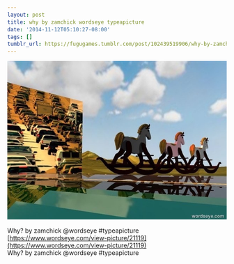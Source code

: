```yaml
---
layout: post
title: why by zamchick wordseye typeapicture
date: '2014-11-12T05:10:27-08:00'
tags: []
tumblr_url: https://fugugames.tumblr.com/post/102439519906/why-by-zamchick-wordseye-typeapicture
---
```

 ![](/tumblr_files/tumblr_nex89fKCl51tgne1po1_640.jpg)  

Why? by zamchick @wordseye #typeapicture  
[https://www.wordseye.com/view-picture/21119](https://www.wordseye.com/view-picture/21119)  
Why? by zamchick @wordseye #typeapicture

